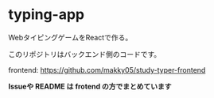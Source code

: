 # typing-app
WebタイピングゲームをReactで作る。

このリポジトリはバックエンド側のコードです。

frontend: https://github.com/makky05/study-typer-frontend

**Issueや README は frotend の方でまとめています**

